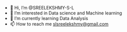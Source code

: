 - 👋 Hi, I’m @SREELEKSHMY-S-L
- 👀 I’m interested in Data science and Machine learning
- 🌱 I’m currently learning Data Analysis
- 📫 How to reach me slsreelekshmy@gmail.com

<!---
SREELEKSHMY-S-L/SREELEKSHMY-S-L is a ✨ special ✨ repository because its `README.md` (this file) appears on your GitHub profile.
You can click the Preview link to take a look at your changes.
--->
